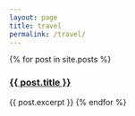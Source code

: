 ```yaml
---
layout: page
title: travel
permalink: /travel/
---
```


{% for post in site.posts %}
  <h3> <a href="{{ post.url | relative_url }}">{{ post.title }}</a> </h3>
  {{ post.excerpt }}
{% endfor %}

